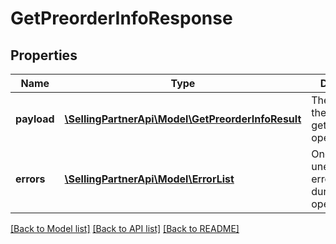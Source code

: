 # GetPreorderInfoResponse

## Properties
Name | Type | Description | Notes
------------ | ------------- | ------------- | -------------
**payload** | [**\SellingPartnerApi\Model\GetPreorderInfoResult**](GetPreorderInfoResult.md) | The payload for the getPreorderInfo operation. | [optional] 
**errors** | [**\SellingPartnerApi\Model\ErrorList**](ErrorList.md) | One or more unexpected errors occurred during the operation. | [optional] 

[[Back to Model list]](../README.md#documentation-for-models) [[Back to API list]](../README.md#documentation-for-api-endpoints) [[Back to README]](../README.md)


